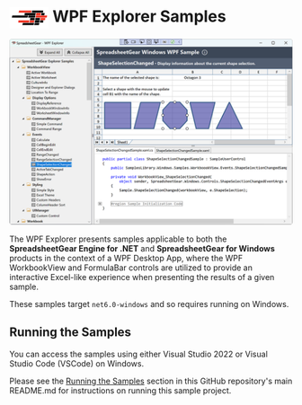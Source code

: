 # <img src="../images/logo-sg.svg" style="width: 70px; vertical-align: middle;" alt="SpreadsheetGear Logo"> WPF Explorer Samples
![Screenshot of the WPF Explorer](screenshot.png)

The WPF Explorer presents samples applicable to both the **SpreadsheetGear Engine for .NET** and **SpreadsheetGear for Windows** products in the context of a WPF Desktop App, where the WPF WorkbookView and FormulaBar controls are utilized to provide an interactive Excel-like experience when presenting the results of a given sample.  

These samples target `net6.0-windows` and so requires running on Windows.


## Running the Samples
You can access the samples using either Visual Studio 2022 or Visual Studio Code (VSCode) on Windows.

Please see the <a href="../#section-running-the-samples">Running the Samples</a> section in this GitHub repository's main README.md for instructions on running this sample project.